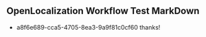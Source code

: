 ## OpenLocalization Workflow Test MarkDown
* a8f6e689-cca5-4705-8ea3-9a9f81c0cf60 thanks!

<!--HONumber=Aug16_HO3-->


